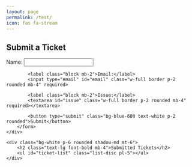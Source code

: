 ```yaml
---
layout: page
permalink: /test/
icon: fas fa-stream
---
```


<div class="container mx-auto p-4">
    <div class="bg-white p-6 rounded shadow-md">
        <h2 class="text-lg font-bold mb-4">Submit a Ticket</h2>
        <form id="ticket-form">
            <label class="block mb-2">Name:</label>
            <input type="text" id="name" class="w-full border p-2 rounded mb-4" required>

            <label class="block mb-2">Email:</label>
            <input type="email" id="email" class="w-full border p-2 rounded mb-4" required>

            <label class="block mb-2">Issue:</label>
            <textarea id="issue" class="w-full border p-2 rounded mb-4" required></textarea>

            <button type="submit" class="bg-blue-600 text-white p-2 rounded">Submit</button>
        </form>
    </div>

    <div class="bg-white p-6 rounded shadow-md mt-6">
        <h2 class="text-lg font-bold mb-4">Submitted Tickets</h2>
        <ul id="ticket-list" class="list-disc pl-5"></ul>
    </div>
</div>

